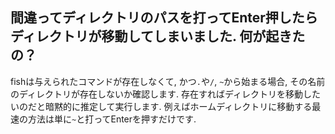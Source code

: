 ## 間違ってディレクトリのパスを打ってEnter押したらディレクトリが移動してしまいました. 何が起きたの？


fishは与えられたコマンドが存在しなくて, かつ`.`や`/`, `~`から始まる場合,
その名前のディレクトリが存在しないか確認します.
存在すればディレクトリを移動したいのだと暗黙的に推定して実行します.
例えばホームディレクトリに移動する最速の方法は単に`~`と打ってEnterを押すだけです.
